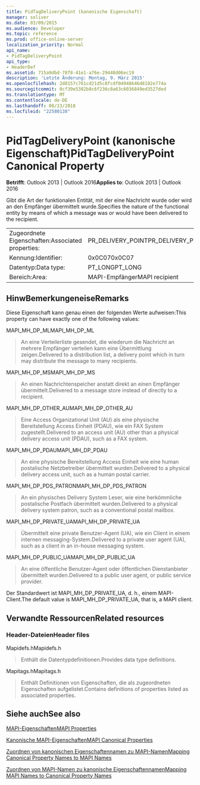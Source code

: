 ```yaml
---
title: PidTagDeliveryPoint (kanonische Eigenschaft)
manager: soliver
ms.date: 03/09/2015
ms.audience: Developer
ms.topic: reference
ms.prod: office-online-server
localization_priority: Normal
api_name:
- PidTagDeliveryPoint
api_type:
- HeaderDef
ms.assetid: 715a9dbd-78f8-41e1-a76e-29448d06ec19
description: 'Letzte Änderung: Montag, 9. März 2015'
ms.openlocfilehash: 2d8157c761cd21d5c8fcdf04948646d8102e774a
ms.sourcegitcommit: 0cf39e5382b8c6f236c8a63c6036849ed3527ded
ms.translationtype: MT
ms.contentlocale: de-DE
ms.lasthandoff: 08/23/2018
ms.locfileid: "22580138"
---
```

# <a name="pidtagdeliverypoint-canonical-property"></a><span data-ttu-id="7a7d1-103">PidTagDeliveryPoint (kanonische Eigenschaft)</span><span class="sxs-lookup"><span data-stu-id="7a7d1-103">PidTagDeliveryPoint Canonical Property</span></span>

  
  
<span data-ttu-id="7a7d1-104">**Betrifft**: Outlook 2013 | Outlook 2016</span><span class="sxs-lookup"><span data-stu-id="7a7d1-104">**Applies to**: Outlook 2013 | Outlook 2016</span></span> 
  
<span data-ttu-id="7a7d1-105">Gibt die Art der funktionalen Entität, mit der eine Nachricht wurde oder wird an den Empfänger übermittelt wurde.</span><span class="sxs-lookup"><span data-stu-id="7a7d1-105">Specifies the nature of the functional entity by means of which a message was or would have been delivered to the recipient.</span></span> 
  
|||
|:-----|:-----|
|<span data-ttu-id="7a7d1-106">Zugeordnete Eigenschaften:</span><span class="sxs-lookup"><span data-stu-id="7a7d1-106">Associated properties:</span></span>  <br/> |<span data-ttu-id="7a7d1-107">PR_DELIVERY_POINT</span><span class="sxs-lookup"><span data-stu-id="7a7d1-107">PR_DELIVERY_POINT</span></span>  <br/> |
|<span data-ttu-id="7a7d1-108">Kennung:</span><span class="sxs-lookup"><span data-stu-id="7a7d1-108">Identifier:</span></span>  <br/> |<span data-ttu-id="7a7d1-109">0x0C07</span><span class="sxs-lookup"><span data-stu-id="7a7d1-109">0x0C07</span></span>  <br/> |
|<span data-ttu-id="7a7d1-110">Datentyp:</span><span class="sxs-lookup"><span data-stu-id="7a7d1-110">Data type:</span></span>  <br/> |<span data-ttu-id="7a7d1-111">PT_LONG</span><span class="sxs-lookup"><span data-stu-id="7a7d1-111">PT_LONG</span></span>  <br/> |
|<span data-ttu-id="7a7d1-112">Bereich:</span><span class="sxs-lookup"><span data-stu-id="7a7d1-112">Area:</span></span>  <br/> |<span data-ttu-id="7a7d1-113">MAPI-Empfänger</span><span class="sxs-lookup"><span data-stu-id="7a7d1-113">MAPI recipient</span></span>  <br/> |
   
## <a name="remarks"></a><span data-ttu-id="7a7d1-114">HinwBemerkungeneise</span><span class="sxs-lookup"><span data-stu-id="7a7d1-114">Remarks</span></span>

<span data-ttu-id="7a7d1-115">Diese Eigenschaft kann genau einen der folgenden Werte aufweisen:</span><span class="sxs-lookup"><span data-stu-id="7a7d1-115">This property can have exactly one of the following values:</span></span> 
  
<span data-ttu-id="7a7d1-116">MAPI_MH_DP_ML</span><span class="sxs-lookup"><span data-stu-id="7a7d1-116">MAPI_MH_DP_ML</span></span> 
  
> <span data-ttu-id="7a7d1-117">An eine Verteilerliste gesendet, die wiederum die Nachricht an mehrere Empfänger verteilen kann eine Übermittlung zeigen.</span><span class="sxs-lookup"><span data-stu-id="7a7d1-117">Delivered to a distribution list, a delivery point which in turn may distribute the message to many recipients.</span></span>
    
<span data-ttu-id="7a7d1-118">MAPI_MH_DP_MS</span><span class="sxs-lookup"><span data-stu-id="7a7d1-118">MAPI_MH_DP_MS</span></span> 
  
> <span data-ttu-id="7a7d1-119">An einen Nachrichtenspeicher anstatt direkt an einen Empfänger übermittelt.</span><span class="sxs-lookup"><span data-stu-id="7a7d1-119">Delivered to a message store instead of directly to a recipient.</span></span>
    
<span data-ttu-id="7a7d1-120">MAPI_MH_DP_OTHER_AU</span><span class="sxs-lookup"><span data-stu-id="7a7d1-120">MAPI_MH_DP_OTHER_AU</span></span> 
  
> <span data-ttu-id="7a7d1-121">Eine Access Organizational Unit (AU) als eine physische Bereitstellung Access Einheit (PDAU), wie ein FAX System zugestellt.</span><span class="sxs-lookup"><span data-stu-id="7a7d1-121">Delivered to an access unit (AU) other than a physical delivery access unit (PDAU), such as a FAX system.</span></span>
    
<span data-ttu-id="7a7d1-122">MAPI_MH_DP_PDAU</span><span class="sxs-lookup"><span data-stu-id="7a7d1-122">MAPI_MH_DP_PDAU</span></span> 
  
> <span data-ttu-id="7a7d1-123">An eine physische Bereitstellung Access Einheit wie eine human postalische Netzbetreiber übermittelt wurden.</span><span class="sxs-lookup"><span data-stu-id="7a7d1-123">Delivered to a physical delivery access unit, such as a human postal carrier.</span></span>
    
<span data-ttu-id="7a7d1-124">MAPI_MH_DP_PDS_PATRON</span><span class="sxs-lookup"><span data-stu-id="7a7d1-124">MAPI_MH_DP_PDS_PATRON</span></span> 
  
> <span data-ttu-id="7a7d1-125">An ein physisches Delivery System Leser, wie eine herkömmliche postalische Postfach übermittelt wurden.</span><span class="sxs-lookup"><span data-stu-id="7a7d1-125">Delivered to a physical delivery system patron, such as a conventional postal mailbox.</span></span>
    
<span data-ttu-id="7a7d1-126">MAPI_MH_DP_PRIVATE_UA</span><span class="sxs-lookup"><span data-stu-id="7a7d1-126">MAPI_MH_DP_PRIVATE_UA</span></span> 
  
> <span data-ttu-id="7a7d1-127">Übermittelt eine private Benutzer-Agent (UA), wie ein Client in einem internen messaging-System.</span><span class="sxs-lookup"><span data-stu-id="7a7d1-127">Delivered to a private user agent (UA), such as a client in an in-house messaging system.</span></span>
    
<span data-ttu-id="7a7d1-128">MAPI_MH_DP_PUBLIC_UA</span><span class="sxs-lookup"><span data-stu-id="7a7d1-128">MAPI_MH_DP_PUBLIC_UA</span></span> 
  
> <span data-ttu-id="7a7d1-129">An eine öffentliche Benutzer-Agent oder öffentlichen Dienstanbieter übermittelt wurden.</span><span class="sxs-lookup"><span data-stu-id="7a7d1-129">Delivered to a public user agent, or public service provider.</span></span>
    
<span data-ttu-id="7a7d1-130">Der Standardwert ist MAPI_MH_DP_PRIVATE_UA, d. h., einem MAPI-Client.</span><span class="sxs-lookup"><span data-stu-id="7a7d1-130">The default value is MAPI_MH_DP_PRIVATE_UA, that is, a MAPI client.</span></span> 
  
## <a name="related-resources"></a><span data-ttu-id="7a7d1-131">Verwandte Ressourcen</span><span class="sxs-lookup"><span data-stu-id="7a7d1-131">Related resources</span></span>

### <a name="header-files"></a><span data-ttu-id="7a7d1-132">Header-Dateien</span><span class="sxs-lookup"><span data-stu-id="7a7d1-132">Header files</span></span>

<span data-ttu-id="7a7d1-133">Mapidefs.h</span><span class="sxs-lookup"><span data-stu-id="7a7d1-133">Mapidefs.h</span></span>
  
> <span data-ttu-id="7a7d1-134">Enthält die Datentypdefinitionen.</span><span class="sxs-lookup"><span data-stu-id="7a7d1-134">Provides data type definitions.</span></span>
    
<span data-ttu-id="7a7d1-135">Mapitags.h</span><span class="sxs-lookup"><span data-stu-id="7a7d1-135">Mapitags.h</span></span>
  
> <span data-ttu-id="7a7d1-136">Enthält Definitionen von Eigenschaften, die als zugeordneten Eigenschaften aufgelistet.</span><span class="sxs-lookup"><span data-stu-id="7a7d1-136">Contains definitions of properties listed as associated properties.</span></span>
    
## <a name="see-also"></a><span data-ttu-id="7a7d1-137">Siehe auch</span><span class="sxs-lookup"><span data-stu-id="7a7d1-137">See also</span></span>



[<span data-ttu-id="7a7d1-138">MAPI-Eigenschaften</span><span class="sxs-lookup"><span data-stu-id="7a7d1-138">MAPI Properties</span></span>](mapi-properties.md)
  
[<span data-ttu-id="7a7d1-139">Kanonische MAPI-Eigenschaften</span><span class="sxs-lookup"><span data-stu-id="7a7d1-139">MAPI Canonical Properties</span></span>](mapi-canonical-properties.md)
  
[<span data-ttu-id="7a7d1-140">Zuordnen von kanonischen Eigenschaftennamen zu MAPI-Namen</span><span class="sxs-lookup"><span data-stu-id="7a7d1-140">Mapping Canonical Property Names to MAPI Names</span></span>](mapping-canonical-property-names-to-mapi-names.md)
  
[<span data-ttu-id="7a7d1-141">Zuordnen von MAPI-Namen zu kanonische Eigenschaftennamen</span><span class="sxs-lookup"><span data-stu-id="7a7d1-141">Mapping MAPI Names to Canonical Property Names</span></span>](mapping-mapi-names-to-canonical-property-names.md)

